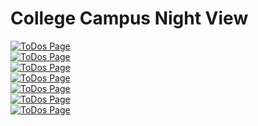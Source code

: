 # College Campus Night View


<!-- <img src="./assets/NighttimeCollegeCampuspic1.jpg" alt="drawing" style="width:100%;"/><br>
<img src="./assets/NighttimeCollegeCampuspic2.jpg" alt="drawing" style="width:100%;"/><br>
<img src="./assets/NighttimeCollegeCampuspic3.jpg" alt="drawing" style="width:100%;"/><br>
<img src="./assets/NighttimeCollegeCampuspic4.jpg" alt="drawing" style="width:100%;"/><br>
<img src="./assets/NighttimeCollegeCampuspic5.jpg" alt="drawing" style="width:100%;"/><br>
<img src="./assets/NighttimeCollegeCampuspic6.jpg" alt="drawing" style="width:100%;"/><br>
<img src="./assets/NighttimeCollegeCampuspic7.jpg" alt="drawing" style="width:100%;"/><br> -->

[![ToDos Page](./assets/NighttimeCollegeCampuspic1.jpg)]() <br>
[![ToDos Page](./assets/NighttimeCollegeCampuspic2.jpg)]() <br>
[![ToDos Page](./assets/NighttimeCollegeCampuspic3.jpg)]() <br>
[![ToDos Page](./assets/NighttimeCollegeCampuspic4.jpg)]() <br>
[![ToDos Page](./assets/NighttimeCollegeCampuspic5.jpg)]() <br>
[![ToDos Page](./assets/NighttimeCollegeCampuspic6.jpg)]() <br>
[![ToDos Page](./assets/NighttimeCollegeCampuspic7.jpg)]() <br>